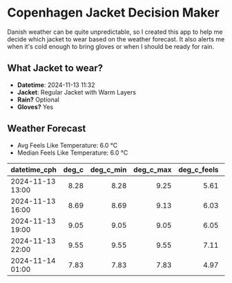 
# Copenhagen Jacket Decision Maker

Danish weather can be quite unpredictable, so I created this app to help me decide which jacket to wear based on the weather forecast. 
It also alerts me when it's cold enough to bring gloves or when I should be ready for rain.

## What Jacket to wear?

- **Datetime**: 2024-11-13 11:32
- **Jacket**: Regular Jacket with Warm Layers
- **Rain?** Optional
- **Gloves?** Yes

## Weather Forecast
- Avg Feels Like Temperature: 6.0 °C
- Median Feels Like Temperature: 6.0 °C

| datetime_cph     |   deg_c |   deg_c_min |   deg_c_max |   deg_c_feels | weather   | wind   | rain   |
|:-----------------|--------:|------------:|------------:|--------------:|:----------|:-------|:-------|
| 2024-11-13 13:00 |    8.28 |        8.28 |        9.25 |          5.61 | Clouds    | Low    | None   |
| 2024-11-13 16:00 |    8.69 |        8.69 |        9.13 |          6.03 | Clouds    | Low    | None   |
| 2024-11-13 19:00 |    9.05 |        9.05 |        9.05 |          6.05 | Rain      | Medium | Low    |
| 2024-11-13 22:00 |    9.55 |        9.55 |        9.55 |          7.11 | Rain      | Low    | Low    |
| 2024-11-14 01:00 |    7.83 |        7.83 |        7.83 |          4.97 | Clouds    | Low    | None   |
        
